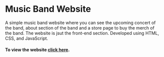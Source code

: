 # Music Band Website

A simple music band website where you can see the upcoming concert of the band, about section of the band and a store page to buy the merch of the band. The website is jsut the front-end section. Developed using HTML, CSS, and  JavaScript.

#### To view the website [click here](https://rahulbhoir.github.io/js_music_band_website/index.html).
